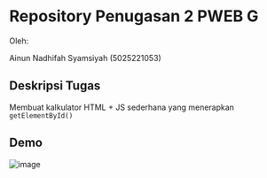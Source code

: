 # Repository Penugasan 2 PWEB G

Oleh:

Ainun Nadhifah Syamsiyah (5025221053)

## Deskripsi Tugas

Membuat kalkulator HTML + JS sederhana yang menerapkan `getElementById()`

## Demo
![image](https://github.com/ainunns/pweb-tugas-2/assets/58164571/2d6eb670-b5ce-418e-bb82-63bc57318f43)
